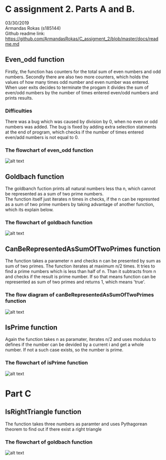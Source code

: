 # C assignment 2. Parts A and B.
03/30/2019  
Armandas Rokas (s185144)  
Github readme link: https://github.com/ArmandasRokas/C_assigment_2/blob/master/docs/readme.md 
## Even_odd function
Firstly, the function has counters for the total sum of even numbers and odd numbers. Secondly there are also two more counters, which holds the values of how many times odd number and even number was entered.
When user exits decides to terminate the progam it divides the sum of even/odd numbers by the number of times entered even/odd numbers and prints results. 
### Difficulties  
There was a bug which was caused by division by 0, when no even or odd numbers was added. The bug is fixed by adding extra selection statments at the end of program, which checks if  the number of times entered even/add numbers is not equal to 0. 
### The flowchart of even_odd function
![alt text](flowchart_even_odd.jpg "flowchart_even_odd")

## Goldbach function
The goldbanch fuction prints all natural numbers less tha n, which cannot be represented as a sum of two prime numbers.   
The function itself just iterates n times in checks, if the n can be represnted as a sum of two prime numbers by taking advantage of another function, which its explain below. 


### The flowchart of goldbach function
![alt text](flowchart_goldbach.jpg "flowchart_goldbach")
## CanBeRepresentedAsSumOfTwoPrimes function
The function takes a parameter n and checks n can be presented by sum as sum of two primes.  The function iterates at maximum n/2 times. It tries to find a prime numbers which is less than half of n. Than it subtracts from n and checks if the result is prime number. If so that means function can be represented as sum of two primes and returns 1, which means 'true'.
### The flow diagram of canBeRepresentedAsSumOfTwoPrimes function
![alt text](flowchart_canBeRepresentedAsSumOfTwoPrimes.jpg "flowchart_canBeRepresentedAsSumOfTwoPrimes")

## IsPrime function
Again the function takes n as paramater, iterates n/2 and uses modulus to defines if the number can be devided by a current i and get a whole number. If not a such case exists, so the number is prime. 
### The flowchart of isPrime function
![alt text](flowchart_isPrime.jpg "flowchart_isPrime")

# Part C
## IsRightTriangle function
The function takes three numbers as paramter and uses Pythagorean theorem to find out if there exist a right triangle
### The flowchart of goldbach function
![alt text](flowchart_isRightTriangle.jpg "flowchart_isRightTriangle")
